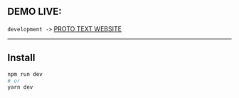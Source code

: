 ## DEMO LIVE:

```development ->```
[PROTO TEXT WEBSITE](https://proto-text-d7iscuoif-marcelo-gomj.vercel.app/)


---

## Install
```bash
npm run dev
# or
yarn dev
```
